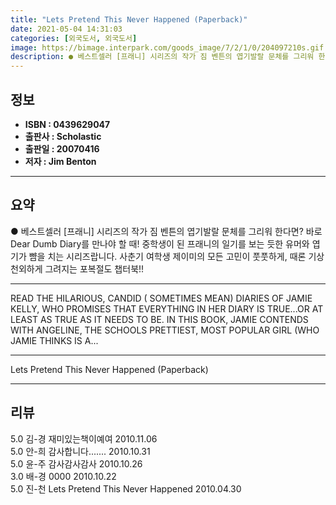 ```yaml
---
title: "Lets Pretend This Never Happened (Paperback)"
date: 2021-05-04 14:31:03
categories: [외국도서, 외국도서]
image: https://bimage.interpark.com/goods_image/7/2/1/0/204097210s.gif
description: ● 베스트셀러 [프래니] 시리즈의 작가 짐 벤튼의 엽기발랄 문체를 그리워 한다면? 바로 Dear Dumb Diary를 만나야 할 때! 중학생이 된 프래니의 일기를 보는 듯한 유머와 엽기가 뺨을 치는 시리즈랍니다. 사춘기 여학생 제이미의 모든 고민이 풋풋하게, 때론 기상천외하게 그려지는
---
```


## **정보**

- **ISBN : 0439629047**
- **출판사 : Scholastic**
- **출판일 : 20070416**
- **저자 : Jim Benton**

------



## **요약**

●  베스트셀러 [프래니] 시리즈의 작가 짐 벤튼의 엽기발랄 문체를 그리워 한다면? 바로 Dear Dumb Diary를 만나야 할 때! 중학생이 된 프래니의 일기를 보는 듯한 유머와 엽기가 뺨을 치는 시리즈랍니다. 사춘기 여학생 제이미의 모든 고민이 풋풋하게, 때론 기상천외하게 그려지는 포복절도 챕터북!!

------

READ THE HILARIOUS, CANDID ( SOMETIMES MEAN) DIARIES OF JAMIE KELLY, WHO PROMISES THAT EVERYTHING IN HER DIARY IS TRUE...OR AT LEAST AS TRUE AS IT NEEDS TO BE. IN THIS BOOK, JAMIE CONTENDS WITH ANGELINE, THE SCHOOLS PRETTIEST, MOST POPULAR GIRL (WHO JAMIE THINKS IS A... 

------


Lets Pretend This Never Happened (Paperback) 

------


## **리뷰** 

5.0 김-경 재미있는책이예여 2010.11.06 <br/>5.0 안-희 감사합니다....... 2010.10.31 <br/>5.0 윤-주 감사감사감사 2010.10.26 <br/>3.0 배-경 0000 2010.10.22 <br/>5.0 진-천 Lets Pretend This Never Happened  2010.04.30 <br/>